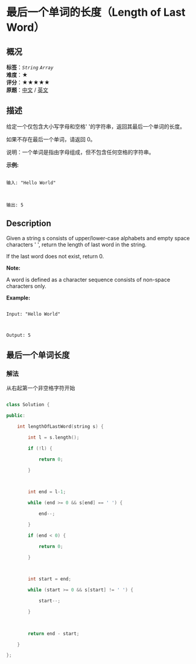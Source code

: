 # 最后一个单词的长度（Length of Last Word）
## 概况
**标签**：*`String`*  *`Array`*<br>
**难度**：★<br>
**评分**：★★★★★<br>
**原题**：[中文](https://leetcode-cn.com/problems/length-of-last-word) / [英文](https://leetcode.com/problems/length-of-last-word)
## 描述

给定一个仅包含大小写字母和空格&#39; &#39;的字符串，返回其最后一个单词的长度。



如果不存在最后一个单词，请返回 0。



说明：一个单词是指由字母组成，但不包含任何空格的字符串。



**示例:**

```

输入: "Hello World"



输出: 5

```



## Description

Given a string s consists of upper/lower-case alphabets and empty space characters ' ', return the length of last word in the string.



If the last word does not exist, return 0.

**Note:**

 A word is defined as a character sequence consists of non-space characters only.



**Example:**

```

Input: "Hello World"



Output: 5

```







## 最后一个单词长度

### 解法

从右起第一个非空格字符开始

```c++

class Solution {

public:

    int lengthOfLastWord(string s) {

        int l = s.length();

        if (!l) {

            return 0;

        }

        

        int end = l-1;

        while (end >= 0 && s[end] == ' ') {

            end--;

        }

        if (end < 0) {

            return 0;

        }

        

        int start = end;

        while (start >= 0 && s[start] != ' ') {

            start--;

        }

        

        return end - start;

    }

};

```